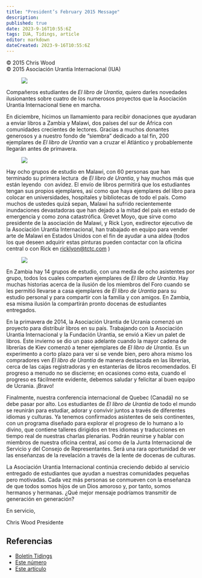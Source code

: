 ```yaml
---
title: "President’s February 2015 Message"
description: 
published: true
date: 2023-9-16T10:55:6Z
tags: IUA, Tidings, article
editor: markdown
dateCreated: 2023-9-16T10:55:6Z
---
```


<p class="v-card v-sheet theme--light gray lighten-3 px-2">© 2015 Chris Wood<br>© 2015 Asociación Urantia Internacional (IUA)</p>


<figure id="Figure_3" class="image urantiapedia image-style-align-left">
<img src="/image/article/IUA_Tidings/Chris-Wood-framed-150x150.jpg">
</figure>

Compañeros estudiantes de _El libro de Urantia_, quiero darles novedades ilusionantes sobre cuatro de los numerosos proyectos que la Asociación Urantia Internacional tiene en marcha.

En diciembre, hicimos un llamamiento para recibir donaciones que ayudaran a enviar libros a Zambia y Malawi, dos países del sur de África con comunidades crecientes de lectores. Gracias a muchos donantes generosos y a nuestro fondo de “siembra” dedicado a tal fin, 200 ejemplares de _El libro de Urantia_ van a cruzar el Atlántico y probablemente llegarán antes de primavera.

<figure id="Figure_4" class="image urantiapedia image-style-align-right">
<img src="/image/article/IUA_Tidings/Photo0855-150x150.jpg">
</figure>

Hay ocho grupos de estudio en Malawi, con 60 personas que han terminado su primera lectura  de _El libro de Urantia_, y hay muchos más que están leyendo  con avidez. El envío de libros permitirá que los estudiantes tengan sus propios ejemplares, así como que haya ejemplares del libro para colocar en universidades, hospitales y bibliotecas de todo el país. Como muchos de ustedes quizá sepan, Malawi ha sufrido recientemente inundaciones devastadoras que han dejado a la mitad del país en estado de emergencia y como zona catastrófica. Grevet Moyo, que sirve como presidente de la asociación de Malawi, y Rick Lyon, exdirector ejecutivo de la Asociación Urantia Internacional, han trabajado en equipo para vender arte de Malawi en Estados Unidos con el fin de ayudar a una aldea (todos los que deseen adquirir estas pinturas pueden contactar con la oficina central o con Rick en [ricklyon@tctc.com](mailto:ricklyon@tctc.com) )

<figure id="Figure_5" class="image urantiapedia">
<img src="/image/article/IUA_Tidings/village-300x149.jpg">
</figure>

En Zambia hay 14 grupos de estudio, con una media de ocho asistentes por grupo, todos los cuales comparten ejemplares de _El libro de Urantia_. Hay muchas historias acerca de la ilusión de los miembros del Foro cuando se les permitió llevarse a casa ejemplares de _El libro de Urantia_ para su estudio personal y para compartir con la familia y con amigos. En Zambia, esa misma ilusión la compartirán pronto docenas de estudiantes entregados.

En la primavera de 2014, la Asociación Urantia de Ucrania comenzó un proyecto para distribuir libros en su país. Trabajando con la Asociación Urantia Internacional y la Fundación Urantia, se envió a Kiev un palet de libros. Este invierno se dio un paso adelante cuando la mayor cadena de librerías de Kiev comenzó a tener ejemplares de _El libro de Urantia_. Es un experimento a corto plazo para ver si se vende bien, pero ahora mismo los compradores ven _El libro de Urantia_ de manera destacada en las librerías, cerca de las cajas registradoras y en estanterías de libros recomendados. El progreso a menudo no se discierne; en ocasiones como esta, cuando el progreso es fácilmente evidente, debemos saludar y felicitar al buen equipo de Ucrania. ¡Bravo!

Finalmente, nuestra conferencia internacional de Quebec (Canadá) no se debe pasar por alto. Los estudiantes de _El libro de Urantia_ de todo el mundo se reunirán para estudiar, adorar y convivir juntos a través de diferentes idiomas y culturas. Ya tenemos confirmados asistentes de seis continentes, con un programa diseñado para explorar el progreso de lo humano a lo divino, que contiene talleres dirigidos en tres idiomas y traducciones en tiempo real de nuestras charlas plenarias. Podrán reunirse y hablar con miembros de nuestra oficina central, así como de la Junta Internacional de Servicio y del Consejo de Representantes. Será una rara oportunidad de ver las enseñanzas de la revelación a través de la lente de docenas de culturas.

La Asociación Urantia Internacional continúa creciendo debido al servicio entregado de estudiantes que ayudan a nuestras comunidades pequeñas pero motivadas. Cada vez más personas se conmueven con la enseñanza de que todos somos hijos de un Dios amoroso y, por tanto, somos hermanos y hermanas. ¿Qué mejor mensaje podríamos transmitir de generación en generación?

En servicio,

Chris Wood
Presidente

## Referencias

- [Boletín Tidings](https://urantia-association.org/acerca-del-boletin-tidings/?lang=es)
- [Este número](https://urantia-association.org/newsletter/tidings-ene-feb-2015/?lang=es)
- [Este artículo](https://urantia-association.org/presidents-february-2015-message)


